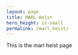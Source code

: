 ```yaml
---
layout: page
title: MARL Heist
hero_height: is-small
permalink: /marl_heist/
---
```


This is the marl heist page
